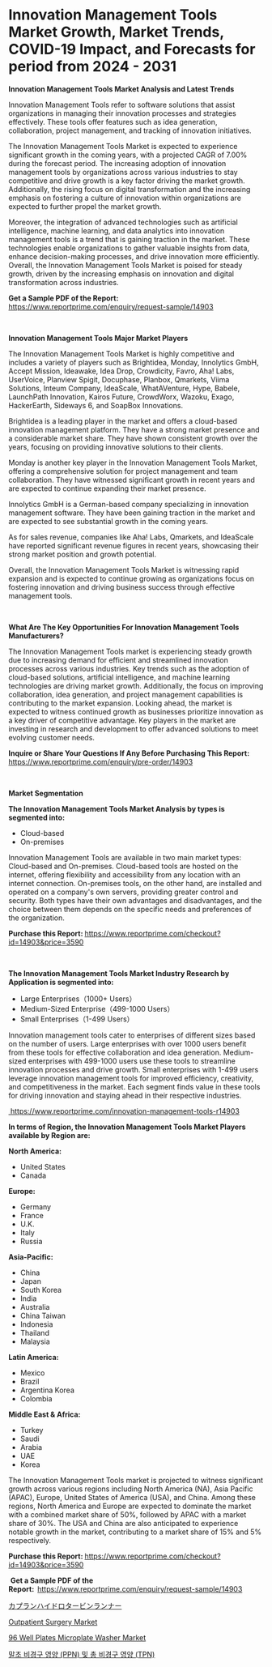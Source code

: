 <p><h1>Innovation Management Tools Market Growth, Market Trends, COVID-19 Impact, and Forecasts for period from 2024 - 2031</h1></p><p><strong>Innovation Management Tools Market Analysis and Latest Trends</strong></p>
<p><p>Innovation Management Tools refer to software solutions that assist organizations in managing their innovation processes and strategies effectively. These tools offer features such as idea generation, collaboration, project management, and tracking of innovation initiatives.</p><p>The Innovation Management Tools Market is expected to experience significant growth in the coming years, with a projected CAGR of 7.00% during the forecast period. The increasing adoption of innovation management tools by organizations across various industries to stay competitive and drive growth is a key factor driving the market growth. Additionally, the rising focus on digital transformation and the increasing emphasis on fostering a culture of innovation within organizations are expected to further propel the market growth.</p><p>Moreover, the integration of advanced technologies such as artificial intelligence, machine learning, and data analytics into innovation management tools is a trend that is gaining traction in the market. These technologies enable organizations to gather valuable insights from data, enhance decision-making processes, and drive innovation more efficiently. Overall, the Innovation Management Tools Market is poised for steady growth, driven by the increasing emphasis on innovation and digital transformation across industries.</p></p>
<p><strong>Get a Sample PDF of the Report:&nbsp;</strong> <a href="https://www.reportprime.com/enquiry/request-sample/14903">https://www.reportprime.com/enquiry/request-sample/14903</a></p>
<p>&nbsp;</p>
<p><strong>Innovation Management Tools Major Market Players</strong></p>
<p><p>The Innovation Management Tools Market is highly competitive and includes a variety of players such as Brightidea, Monday, Innolytics GmbH, Accept Mission, Ideawake, Idea Drop, Crowdicity, Favro, Aha! Labs, UserVoice, Planview Spigit, Docuphase, Planbox, Qmarkets, Viima Solutions, Inteum Company, IdeaScale, WhatAVenture, Hype, Babele, LaunchPath Innovation, Kairos Future, CrowdWorx, Wazoku, Exago, HackerEarth, Sideways 6, and SoapBox Innovations.</p><p>Brightidea is a leading player in the market and offers a cloud-based innovation management platform. They have a strong market presence and a considerable market share. They have shown consistent growth over the years, focusing on providing innovative solutions to their clients.</p><p>Monday is another key player in the Innovation Management Tools Market, offering a comprehensive solution for project management and team collaboration. They have witnessed significant growth in recent years and are expected to continue expanding their market presence.</p><p>Innolytics GmbH is a German-based company specializing in innovation management software. They have been gaining traction in the market and are expected to see substantial growth in the coming years.</p><p>As for sales revenue, companies like Aha! Labs, Qmarkets, and IdeaScale have reported significant revenue figures in recent years, showcasing their strong market position and growth potential.</p><p>Overall, the Innovation Management Tools Market is witnessing rapid expansion and is expected to continue growing as organizations focus on fostering innovation and driving business success through effective management tools.</p></p>
<p>&nbsp;</p>
<p><strong>What Are The Key Opportunities For Innovation Management Tools Manufacturers?</strong></p>
<p><p>The Innovation Management Tools market is experiencing steady growth due to increasing demand for efficient and streamlined innovation processes across various industries. Key trends such as the adoption of cloud-based solutions, artificial intelligence, and machine learning technologies are driving market growth. Additionally, the focus on improving collaboration, idea generation, and project management capabilities is contributing to the market expansion. Looking ahead, the market is expected to witness continued growth as businesses prioritize innovation as a key driver of competitive advantage. Key players in the market are investing in research and development to offer advanced solutions to meet evolving customer needs.</p></p>
<p><strong>Inquire or Share Your Questions If Any Before Purchasing This Report:</strong> <a href="https://www.reportprime.com/enquiry/pre-order/14903">https://www.reportprime.com/enquiry/pre-order/14903</a></p>
<p>&nbsp;</p>
<p><strong>Market Segmentation</strong></p>
<p><strong>The Innovation Management Tools Market Analysis by types is segmented into:</strong></p>
<p><ul><li>Cloud-based</li><li>On-premises</li></ul></p>
<p><p>Innovation Management Tools are available in two main market types: Cloud-based and On-premises. Cloud-based tools are hosted on the internet, offering flexibility and accessibility from any location with an internet connection. On-premises tools, on the other hand, are installed and operated on a company's own servers, providing greater control and security. Both types have their own advantages and disadvantages, and the choice between them depends on the specific needs and preferences of the organization.</p></p>
<p><strong>Purchase this Report:&nbsp;</strong><a href="https://www.reportprime.com/checkout?id=14903&price=3590">https://www.reportprime.com/checkout?id=14903&price=3590</a></p>
<p>&nbsp;</p>
<p><strong>The Innovation Management Tools Market Industry Research by Application is segmented into:</strong></p>
<p><ul><li>Large Enterprises（1000+ Users）</li><li>Medium-Sized Enterprise（499-1000 Users）</li><li>Small Enterprises（1-499 Users）</li></ul></p>
<p><p>Innovation management tools cater to enterprises of different sizes based on the number of users. Large enterprises with over 1000 users benefit from these tools for effective collaboration and idea generation. Medium-sized enterprises with 499-1000 users use these tools to streamline innovation processes and drive growth. Small enterprises with 1-499 users leverage innovation management tools for improved efficiency, creativity, and competitiveness in the market. Each segment finds value in these tools for driving innovation and staying ahead in their respective industries.</p></p>
<p><a href="https://www.reportprime.com/innovation-management-tools-r14903">&nbsp;https://www.reportprime.com/innovation-management-tools-r14903</a></p>
<p><strong>In terms of Region, the Innovation Management Tools Market Players available by Region are:</strong></p>
<p>
    <p> <strong> North America: </strong>
        <ul>
            <li>United States</li>
            <li>Canada</li>
        </ul>
        </p> 
    <p> <strong> Europe: </strong>
        <ul>
            <li>Germany</li>
            <li>France</li>
            <li>U.K.</li>
            <li>Italy</li>
            <li>Russia</li>
        </ul>
        </p> 
    <p> <strong> Asia-Pacific: </strong>
        <ul>
            <li>China</li>
            <li>Japan</li>
            <li>South Korea</li>
            <li>India</li>
            <li>Australia</li>
            <li>China Taiwan</li>
            <li>Indonesia</li>
            <li>Thailand</li>
            <li>Malaysia</li>
        </ul>
        </p> 
    <p> <strong> Latin America: </strong>
        <ul>
            <li>Mexico</li>
            <li>Brazil</li>
            <li>Argentina Korea</li>
            <li>Colombia</li>
        </ul>
        </p> 
    <p> <strong> Middle East & Africa: </strong>
        <ul>
            <li>Turkey</li>
            <li>Saudi</li>
            <li>Arabia</li>
            <li>UAE</li>
            <li>Korea</li>
        </ul>
    </p>
    </p>
<p><p>The Innovation Management Tools market is projected to witness significant growth across various regions including North America (NA), Asia Pacific (APAC), Europe, United States of America (USA), and China. Among these regions, North America and Europe are expected to dominate the market with a combined market share of 50%, followed by APAC with a market share of 30%. The USA and China are also anticipated to experience notable growth in the market, contributing to a market share of 15% and 5% respectively.</p></p>
<p><strong>Purchase this Report: </strong><a href="https://www.reportprime.com/checkout?id=14903&price=3590">https://www.reportprime.com/checkout?id=14903&price=3590</a></p>
<p>&nbsp;<strong>Get a Sample PDF of the Report:&nbsp;&nbsp;</strong><a href="https://www.reportprime.com/enquiry/request-sample/14903">https://www.reportprime.com/enquiry/request-sample/14903</a></p>
<p><strong></strong></p>
<p><p><a href="https://github.com/mohamedbakry57/Market-Research-Report-List-5/blob/main/166952087110.md">カプランハイドロタービンランナー</a></p><p><a href="https://github.com/SheilaBruen2023/Market-Research-Report-List-2/blob/main/outpatient-surgery-market.md">Outpatient Surgery Market</a></p><p><a href="https://medium.com/@electatowne2023/strategic-insights-into-global-96-well-plates-microplate-washer-market-trends-2024-2031-8daee8f07eaf">96 Well Plates Microplate Washer Market</a></p><p><a href="https://github.com/laholand/Market-Research-Report-List-6/blob/main/5414452107932.md">말초 비경구 영양 (PPN) 및 총 비경구 영양 (TPN)</a></p></p>
